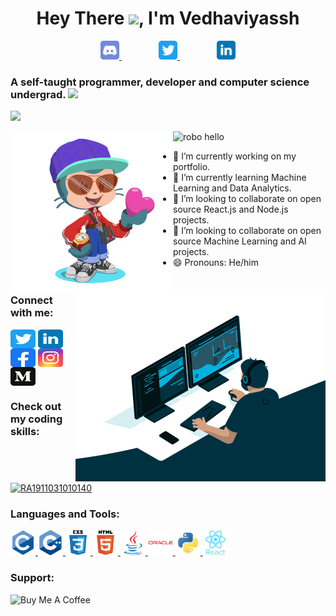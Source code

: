 <h1 align="center">
  Hey There <img src="https://media.giphy.com/media/hvRJCLFzcasrR4ia7z/giphy.gif" width="25">, I'm Vedhaviyassh
</h1>
<div align="center" padding:"10px">
  <a href="https://discord.gg/XTW52Kt">
    <img alt="Vedhaviyassh's Discord" width="30px" src="https://github.com/edent/SuperTinyIcons/blob/master/images/svg/discord.svg" />
  </a>&nbsp;&nbsp;&nbsp;&nbsp;&nbsp;&nbsp;&nbsp;&nbsp;&nbsp;&nbsp;&nbsp;&nbsp;&nbsp;&nbsp;
  <a href="https://twitter.com/vedhaviyassh">
    <img  alt="Vedhaviyassh's | Twitter" width="30px" src="https://github.com/edent/SuperTinyIcons/blob/master/images/svg/twitter.svg" />
  </a>&nbsp;&nbsp;&nbsp;&nbsp;&nbsp;&nbsp;&nbsp;&nbsp;&nbsp;&nbsp;&nbsp;&nbsp;&nbsp;&nbsp;
  <a href="https://www.linkedin.com/in/vedhaviyassh-d-r-98213b216/">
    <img  alt="Vedhaviyassh's LinkedIN" width="30px" src="https://github.com/edent/SuperTinyIcons/blob/master/images/svg/linkedin.svg" />
  </a>
</div>

<h3>
  A self-taught programmer, developer and computer science undergrad.
  <img src="https://media.giphy.com/media/WUlplcMpOCEmTGBtBW/giphy.gif" width="30"/>
</h3> 

![](https://komarev.com/ghpvc/?username=dharun-narayanan&color=brightgreen&style=flat&label=PROFILE+VIEWS)<br>


<a href="https://dharun-narayanan.github.io/me/"><img align="left" width="260" height="260" src="https://github.com/dharun-narayanan/Octocat/blob/main/octocat.gif?raw=true"></a>
![robo hello](https://user-images.githubusercontent.com/51138087/93663951-39922d00-fa20-11ea-952b-48da7a6e5381.gif)
<img align="right" alt="Coding" width="400" src="https://github.com/dharun-narayanan/dharun-narayanan/blob/main/code.gif">


- 🔭 I’m currently working on my portfolio. 
- 🌱 I’m currently learning Machine Learning and Data Analytics.
- 👯 I’m looking to collaborate on open source React.js and Node.js projects. 
- 🤔 I’m looking to collaborate on open source Machine Learning and AI projects.
- 😄 Pronouns:  He/him


<h3 align="left">Connect with me:</h3>
<p align="left">
<a href="https://twitter.com/vedhaviyassh" target="_blank"><img align="center" src="https://github.com/edent/SuperTinyIcons/blob/master/images/svg/twitter.svg" alt="vedhaviyassh" height="30" width="40" /></a>
<a href="https://www.linkedin.com/in/vedhaviyassh-d-r-98213b216/" target="_blank"><img align="center" src="https://github.com/edent/SuperTinyIcons/blob/master/images/svg/linkedin.svg" alt="vedhaviyassh-d-r-98213b216" height="30" width="40" /></a>
<a href="https://www.facebook.com/vedhaviyassh.vedhaviyassh" target="_blank"><img align="center" src="https://github.com/edent/SuperTinyIcons/blob/master/images/svg/facebook.svg" alt="vedhaviyassh" height="30" width="40" /></a>
<a href="https://www.instagram.com/vedha_viyassh/" target="_blank"><img align="center" src="https://github.com/edent/SuperTinyIcons/blob/master/images/svg/instagram.svg" alt="vedha_viyassh" height="30" width="40" /></a>
<a href="https://medium.com/@vedhaviyasshdr" target="_blank"><img align="center" src="https://github.com/edent/SuperTinyIcons/blob/master/images/svg/medium.svg" alt="@vedhaviyasshdr" height="30" width="40" /></a>
</p>

<h3>Check out my coding skills:</h3>
<p align="left">
  <a href="https://www.hackerrank.com/RA1911031010140" target="_blank"><img align="center" src="https://cdn.jsdelivr.net/npm/simple-icons@3.0.1/icons/hackerrank.svg" alt="RA1911031010140" height="40" width="50" /></a>
</p>

<h3 align="left">Languages and Tools:</h3>
<p align="left"> <a href="https://www.cprogramming.com/" target="_blank"> <img src="https://raw.githubusercontent.com/devicons/devicon/master/icons/c/c-original.svg" alt="c" width="40" height="40"/> </a> <a href="https://www.w3schools.com/cpp/" target="_blank"> <img src="https://raw.githubusercontent.com/devicons/devicon/master/icons/cplusplus/cplusplus-original.svg" alt="cplusplus" width="40" height="40"/> </a> <a href="https://www.w3schools.com/css/" target="_blank"> <img src="https://raw.githubusercontent.com/devicons/devicon/master/icons/css3/css3-original-wordmark.svg" alt="css3" width="40" height="40"/> </a> <a href="https://www.w3.org/html/" target="_blank"> <img src="https://raw.githubusercontent.com/devicons/devicon/master/icons/html5/html5-original-wordmark.svg" alt="html5" width="40" height="40"/> </a> <a href="https://www.java.com" target="_blank"> <img src="https://raw.githubusercontent.com/devicons/devicon/master/icons/java/java-original.svg" alt="java" width="40" height="40"/> <a href="https://www.oracle.com/" target="_blank"> <img src="https://raw.githubusercontent.com/devicons/devicon/master/icons/oracle/oracle-original.svg" alt="oracle" width="40" height="40"/> </a> <a href="https://www.python.org" target="_blank"> <img src="https://raw.githubusercontent.com/devicons/devicon/master/icons/python/python-original.svg" alt="python" width="40" height="40"/> </a> <a href="https://reactjs.org/" target="_blank"> <img src="https://raw.githubusercontent.com/devicons/devicon/master/icons/react/react-original-wordmark.svg" alt="react" width="40" height="40"/> </a> </p>


<h3 align="left">Support:</h3>
<p><a href="https://www.buymeacoffee.com/vedhaviyassh"> <img align="left" src="https://cdn.buymeacoffee.com/buttons/v2/default-red.png" alt="Buy Me A Coffee" height="50" width="210" /></a></p>
  
 
